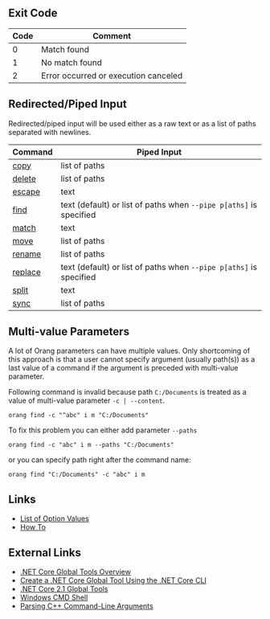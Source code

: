 ﻿## Exit Code

Code | Comment
--- | ---
0 | Match found
1 | No match found
2 | Error occurred or execution canceled

## Redirected/Piped Input

Redirected/piped input will be used either as a raw text or as a list of paths separated with newlines.

Command | Piped Input
--- | ---
[copy](copy-command.md) | list of paths
[delete](delete-command.md) | list of paths
[escape](escape-command.md) | text
[find](find-command.md) | text (default) or list of paths when `--pipe p[aths]` is specified
[match](match-command.md) | text
[move](move-command.md) | list of paths
[rename](rename-command.md) | list of paths
[replace](replace-command.md) | text (default) or list of paths when `--pipe p[aths]` is specified
[split](split-command.md) | text
[sync](sync-command.md) | list of paths

## Multi-value Parameters

A lot of Orang parameters can have multiple values. Only shortcoming of this approach is that
a user cannot specify argument (usually path(s)) as a last value of a command
if the argument is preceded with multi-value parameter.

Following command is invalid because path `C:/Documents` is treated as a value of multi-value parameter `-c | --content`.
```
orang find -c "^abc" i m "C:/Documents"
```

To fix this problem you can either add parameter `--paths`
```
orang find -c "abc" i m --paths "C:/Documents"
```

or you can specify path right after the command name:

```
orang find "C:/Documents" -c "abc" i m
```

## Links

* [List of Option Values](OptionValues.md)
* [How To](HowTo.md)

## External Links

* [.NET Core Global Tools Overview](https://docs.microsoft.com/dotnet/core/tools/global-tools)
* [Create a .NET Core Global Tool Using the .NET Core CLI](https://docs.microsoft.com/dotnet/core/tools/global-tools-how-to-create)
* [.NET Core 2.1 Global Tools](https://natemcmaster.com/blog/2018/05/12/dotnet-global-tools/)
* [Windows CMD Shell](https://ss64.com/nt/syntax.html)
* [Parsing C++ Command-Line Arguments](https://docs.microsoft.com/cpp/cpp/parsing-cpp-command-line-arguments?view=vs-2019)
